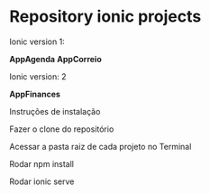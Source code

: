 # Repository ionic projects

Ionic version 1: 

 **AppAgenda**
 **AppCorreio**

Ionic version: 2

 **AppFinances**
 
 
 
 
Instruções de instalação

Fazer o clone do repositório

Acessar a pasta raiz de cada projeto no Terminal

Rodar npm install

Rodar ionic serve

